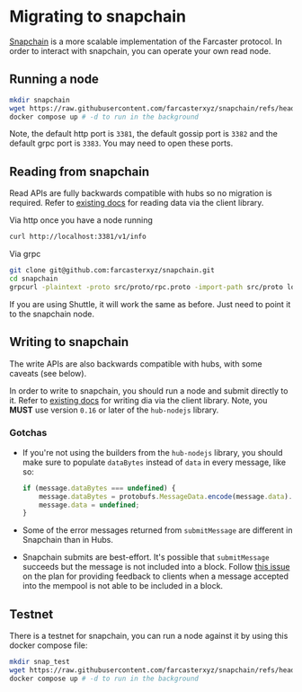 # Migrating to snapchain 

[Snapchain](https://github.com/farcasterxyz/snapchain) is a more scalable implementation of the Farcaster protocol. In order to interact with snapchain, you can operate your own read node.

## Running a node

```bash
mkdir snapchain
wget https://raw.githubusercontent.com/farcasterxyz/snapchain/refs/heads/main/docker-compose.mainnet.yml -O docker-compose.yml
docker compose up # -d to run in the background
```

Note, the default http port is `3381`, the default gossip port is `3382` and the default grpc port is `3383`. You may need to open these ports.

## Reading from snapchain

Read APIs are fully backwards compatible with hubs so no migration is required. Refer to [existing docs](https://docs.farcaster.xyz/developers/guides/querying/fetch-casts) for reading data via the client library.

Via http once you have a node running

```bash
curl http://localhost:3381/v1/info 
```

Via grpc

```bash
git clone git@github.com:farcasterxyz/snapchain.git
cd snapchain
grpcurl -plaintext -proto src/proto/rpc.proto -import-path src/proto localhost:3383 HubService/GetInfo
```

If you are using Shuttle, it will work the same as before. Just need to point it to the snapchain node.

## Writing to snapchain

The write APIs are also backwards compatible with hubs, with some caveats (see below).

In order to write to snapchain, you should run a node and submit directly to it. Refer to [existing docs](https://docs.farcaster.xyz/developers/guides/writing/submit-messages) for writing dia via the client library. Note, you **MUST** use version `0.16` or later of the `hub-nodejs` library.

### Gotchas

- If you're not using the builders from the `hub-nodejs` library, you should make sure to populate `dataBytes` instead of `data` in every message, like so:

    ```ts
    if (message.dataBytes === undefined) {
        message.dataBytes = protobufs.MessageData.encode(message.data).finish();
        message.data = undefined;
    }
    ```

- Some of the error messages returned from `submitMessage` are different in Snapchain than in Hubs.
- Snapchain submits are best-effort. It's possible that `submitMessage` succeeds but the message is not included into a block. Follow [this issue](https://github.com/farcasterxyz/snapchain/issues/353) on the plan for providing feedback to clients when a message accepted into the mempool is not able to be included in a block.

## Testnet

There is a testnet for snapchain, you can run a node against it by using this docker compose file:

```bash
mkdir snap_test
wget https://raw.githubusercontent.com/farcasterxyz/snapchain/refs/heads/main/docker-compose.testnet.yml -O docker-compose.yml
docker compose up # -d to run in the background
```


